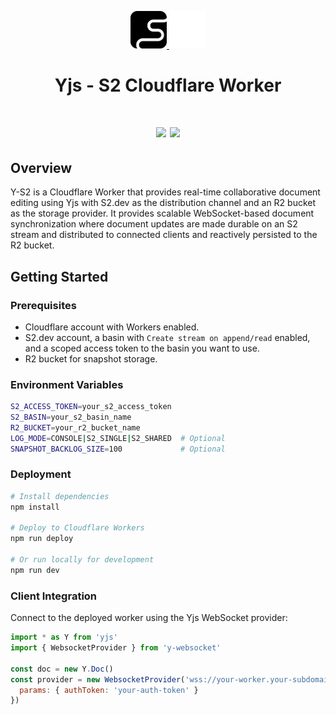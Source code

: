 <div align="center">
  <p>
    <!-- Light mode logo -->
    <a href="https://s2.dev#gh-light-mode-only">
      <img src="./assets/s2-black.png" height="60">
    </a>
    <!-- Dark mode logo -->
    <a href="https://s2.dev#gh-dark-mode-only">
      <img src="./assets/s2-white.png" height="60">
    </a>
  </p>

  <h1>Yjs - S2 Cloudflare Worker<h1>

  <p>    
    <!-- Discord (chat) -->
    <a href="https://discord.gg/vTCs7kMkAf"><img src="https://img.shields.io/discord/1209937852528599092?logo=discord" /></a>
    <!-- LICENSE -->
    <a href="./LICENSE"><img src="https://img.shields.io/github/license/s2-streamstore/resumable-stream" /></a>
  </p>
</div>

## Overview

Y-S2 is a Cloudflare Worker that provides real-time collaborative document editing using Yjs with S2.dev as the distribution channel and an R2 bucket as the storage provider. It provides scalable WebSocket-based document synchronization where document updates are made durable on an S2 stream and distributed to connected clients and reactively persisted to the R2 bucket. 

## Getting Started

### Prerequisites

- Cloudflare account with Workers enabled.
- S2.dev account, a basin with `Create stream on append/read` enabled, and a scoped access token to the basin you want to use.
- R2 bucket for snapshot storage.

### Environment Variables

```bash
S2_ACCESS_TOKEN=your_s2_access_token
S2_BASIN=your_s2_basin_name
R2_BUCKET=your_r2_bucket_name
LOG_MODE=CONSOLE|S2_SINGLE|S2_SHARED  # Optional
SNAPSHOT_BACKLOG_SIZE=100             # Optional
```

### Deployment

```bash
# Install dependencies
npm install

# Deploy to Cloudflare Workers
npm run deploy

# Or run locally for development
npm run dev
```

### Client Integration

Connect to the deployed worker using the Yjs WebSocket provider:

```javascript
import * as Y from 'yjs'
import { WebsocketProvider } from 'y-websocket'

const doc = new Y.Doc()
const provider = new WebsocketProvider('wss://your-worker.your-subdomain.workers.dev', 'room-name', doc, {
  params: { authToken: 'your-auth-token' }
})

```
